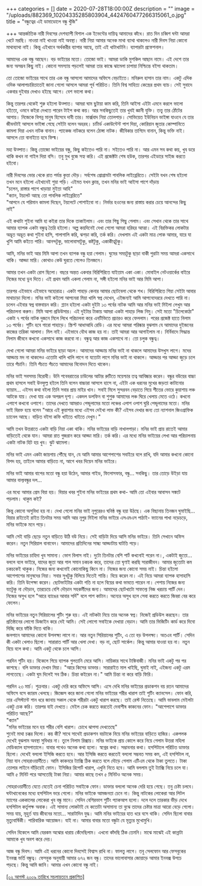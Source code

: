 +++
categories = []
date = 2020-07-28T18:00:00Z
description = ""
image = "/uploads/882369_10204335285803904_4424760477266315061_o.jpg"
title = "বন্ধুত্বের এই ডামাডোলে বন্ধু খুঁজি"

+++
আন্তর্জাতিক নারী দিবসের দেশব্যাপী বিশাল এক ইভেন্টের দায়িত্ব আমাদের কাঁধে। রাত দিন চব্বিশ ঘন্টা আমরা খেটে মরছি। নাওয়া নাই খাওয়া নাই অবস্থা। নারী নিয়া আমার অনেক মাথা ব্যাথা থাকলেও নারী দিবস নিয়া কোনো মাথাব্যাথা নাই। কিন্তু এইখানে অর্থকরীর ব্যাপার আছে, তাই এই খাটাখাটনি। ব্যাপারটা প্রফেশনাল। 

আমাদের এক বন্ধু আছেন। বড় ভাইয়ের মতো। তোজো ভাই। আমরা ডাকি মুশকিল আছান নামে। এই দেশে তার জন্য অসম্ভব কিছু নাই। কোনো সমস্যায় পড়লেই আমরা তার কান্ধে ঝামেলা চাপায়া নিশ্চিন্তে বইসা থাকতাম।

তো তোজো ভাইয়ের সাথে তার এক বন্ধু আসলো আমাদের অফিসে বেড়াইতে। মনিরুল হাসান তার নাম। একটু এদিক ওদিক আলাপচারিতাতেই জানা গেলো আসলে আমরা পূর্ব পরিচিত। তিনি বিশ্ব সাহিত্য কেন্দ্রের প্রথম ব্যাচ। সেই সুবাদে একবার দুইবার দেখাও হইছে আগে। বেশ ভালো কথা।

কিন্তু তারপর থেকেই শুরু হইলো উত্পাত। আমরা ঘাম ছুটায়া কাম করি, তিনি আইসা এইটা এমনে করলে ভালো হইতো, ওমনে কইরা দেখতে পারেন টাইপ কথা কয়। আর সবকিছুতেই তার খুবই জ্ঞানী যুক্তি। তত্ত্ব তার ঠোঁটের আগায়। নিজেকে বিপন্ন মানুষ হিসেবে দাবী তার। মার্ক্সবাদ নিয়া তোলপাড়। সোভিয়েত ইউনিয়ন ভাইঙ্গা যাওনে যে তার জীবনটাই আসলে ভাইঙ্গা গেছে সেইটা বলেন অহরহ। চার্টার্ড একাউন্টেন্ট পাশ দিয়া, কোরিয়ান জুতার কোম্পানিতে কামলা দিয়া এখন নাটক বানান। প্যাকেজ নাটকরে বলেন ঠোঙ্গা নাটক। জীবিকার তাগিদে বানান, কিন্তু ভক্তি নাই। আসলে তো বানাইতে হবে ফিল্ম।

মহা উত্পাত। কিন্তু তোজো ভাইয়ের বন্ধু, কিছু কইতেও পারি না। সইতেও পারি না। আর এমন সব কথা কয়, খুব ডরে থাকি কখন না গাইল দিয়া বসি। তবু মুখ বুজে সহ্য করি। এই প্রজেক্টটা শেষ হউক, তারপর এইডারে সাইজ করতে হইবো।

নারী দিবসের ভোর থেকে রাত পর্যন্ত কুত্তা দৌড়। সর্বশেষ প্রোগ্রামটা পাবলিক লাইব্রেরিতে। সেইটা যখন শেষ হইলো তখন মনে হইলো এইখানেই শুয়া পড়ি। এইমত যখন ক্লান্ত, তখন মনির ভাই আইসা পাশে দাঁড়ায়  
"চলেন, রাস্তার পাশে খাড়ায়া মুইতা আহি"  
"ক্যান, টয়লেট আছে তো পাবলিক লাইব্রেরিতে"  
"আপনে যে পরিমান কামলা দিছেন, টয়লেটে পোশাইবো না। নির্ভার হওনের জন্য রাস্তায় করার চেয়ে আনন্দের কিছু নাই" 

এই কথাটা শুইনা আমি হা কইরা তার দিকে তাকাইলাম। এবং তার পিছু পিছু গেলাম। এবং সেখান থেকে তার সাথে আমার ব্যাপক একটা বন্ধুত্ব তৈরি হইলো। অল্প কয়দিনেই দেখা গেলো আমরা হরিহর আত্মা। এই বিরক্তিকর লোকটার অদ্ভূত অদ্ভূত কথা শুইনা হাসি, গালাগালি করি, ঝগড়া করি, তর্ক করি। দেখলাম এই একটা মাত্র লোক আমার, যারে যা খুশি আমি কইতে পারি। আনন্দটুকু, ভালোবাসাটুকু, কষ্টটুকু, একাকীত্বটুকু।

আমি, মনির ভাই আর মিমি আপা তখন ব্যাপক বন্ধু হয়া গেলাম। ঘুমের সময়টুকু ছাড়া বাকী পুরাটা সময় আমরা একসাথে থাকি। আড্ডা মারি। কোথাও কেউ ঘুরতে গেলেও তিনজনে।

আমার তখন একটা রোগ ছিলো। বছরে অন্তত একবার বিরিশিরিতে যাইতাম একা একা। মোবাইল নেটওয়ার্কের বাইরে নিজের মধ্যে ডুব দিতে। এই প্রথম আমি একলা গেলাম না, সঙ্গী হইলো মনির ভাই আর মিমি আপা।

তারপর এইভাবে এইভাবে অহোরাত্র। একটা পাহাড় কেনার আমার ছোটবেলা থেকে শখ। বিরিশিরিতে গিয়া সেইটা আবার মাথাচাড়া দিলো। মনির ভাই কইলো আপনেরা মিয়া খালি স্বপ্ন দেখেন, এইজন্যই আমি আপনেদেররে দেখতে পারি না। চলেন এইবার স্বপ্ন বাস্তবায়ন করি। প্ল্যান হইলো একটা দুইটা ১৩ পর্বের নাটক আমি আর মনির ভাই মিইলা লেখুম আর পরিচালনা করুম। মিমি আপা প্রডিউসার। এই দুইটার টাকায় আমরা একটা পাহাড় লিজ নিমু। সেই মতো "চিলেকোঠা" একটা ৭ পর্বের নাটক দুজনে মিলে লিখে পরিচালনা করে এনটিভিতে প্রচারও করে ফেললাম। পরের প্রজেক্ট হাতে নিলাম ১৩ পর্বের। শুটিং হবে গারো পাহাড়ে। স্ক্রিপ্ট আধাআধি রেডি। এর মধ্যে আমরা পরিষ্কার বুঝলাম যে আমাদের দুইজনের কাজের তরিকা আলাদা। মিল নাই। এইভাবে যৌথ কাজ হয় না। তাই আমরা আর আগাইলাম না। নির্বিবাদে সিদ্ধান্ত নিলাম জীবনে কখনো একসাথে কাজ করবো না। বন্ধুত্ব আর কাজ একসাথে না। তো চলুক বন্ধুত্ব।

দেখা গেলো আমরা মনির ভাইরে ছাড়া অচল। আমাদের আড্ডায় মনির ভাই না থাকলে আমাদের উসখুস লাগে। মদের আড্ডায় মদ না থাকলেও এতোটা খালি খালি লাগে না যতোটা লাগে মনির ভাই না থাকলে। আড্ডার পর আড্ডা জুড়ে চলে তারে পঁচানি। তিনি পঁচতে পঁচতে আমাদের বিনোদন দিতে থাকেন।

মনির ভাই সবসময় বিরোধী। উনি শবেবরাতের চাউলের আটার রুটিতে ময়েশ্চার তত্ব আবিষ্কার করেন। বন্ধুর বউয়ের বাচ্চা প্রথম হাসলে সবাই উত্ফুল্ল হইলে তিনি বলেন বাচ্চারা আসলে হাসে না, এইটা এক ধরনের মুখের জড়তা কাটানোর ব্যায়াম... এইসব কথা বইলা তিনি সবার প্রায় মাইর খান। সবাই মিলে সুন্দরবন বেড়াতে গিয়ে শীতের ভোরে কুয়াশায় লঞ্চ আটকে যায়। দেখা যায় এক অপরূপ দৃশ্য। একদল ডলফিন বা শুশুক আমাদের লঞ্চ ঘিরে খেলায় মেতে ওঠে। কখনো এপাশে কখনো ওপাশে। তাদের দেখতে আমরাও পেন্ডুলামের মতো লঞ্চের এপাশ ওপাশ ঘুরি পেন্ডুলামের মতো। মনির ভাই বিরক্ত হয়ে বলেন "আরে এই কুয়াশার মধ্যে এইসব দেইখা লাভ কী? এইসব দেখার জন্য তো ন্যাশনাল জিওগ্রাফিক চ্যানেল আছে। বাড়িত বইসা কফি খাইতে খাইতে দেখুম।"

আমি তখন উত্তরাতে একটা বাড়ি নিয়া একা থাকি। মনির ভাইয়ের বাড়ি নাখালপাড়া। মনির ভাই প্রায় রাতেই আমার বাড়িতেই থেকে যান। আমরা রাত গুজরান করে আড্ডা মারি। তর্ক করি। এর মধ্যে মনির ভাইয়ের লেখা আর পরিচালনায় একটা নাটক হিট হয় খুব। ঝুট ঝামেলা।

মনির ভাই এমন একটা জায়গায় পৌঁছে যান, যে আমি আমার আশেপাশের সবাইরে বলে রাখি, যদি আমার কখনো কোনো বিপদ হয়, তাইলে আমার বাড়িতে না, আগে খবর দিয়েন মনির ভাইরে।

মনির ভাই আমার বাপের মতো বন্ধু হয়া উঠেন, আমার গাইড, ফিলোসফার, বন্ধু... সবকিছু। তার তোড়ে উইড়া যায় আমার বাল্যবন্ধুর দল...

এর মধ্যে আমার প্রেম বিয়া হয়। বিয়ার খবর শুইনা মনির ভাইয়ের প্রথম কথা- আমি তো এইবার আবাসন সঙ্কটে পড়লাম। থাকুম কই?

কিন্তু কোনো অসুবিধা হয় না। দেখা গেলো মনির ভাই নূপুরেরও ঘনিষ্ঠ বন্ধু হয়া উঠছে। এক বিছানায় তিনজন ঘুমাইছি... বিয়ার রাইতেই রাইত তিনটার সময় আমি আর নূপুর মিইলা মনির ভাইরে এসএমএস পাঠাই- ফ্যানের পাখা নড়েচড়ে, মনির ভাইকে মনে পড়ে।

আমি সেই বাড়ি ছেড়ে নতুন বাড়িতে উঠি বউ নিয়ে। সেই বাড়িটা দিয়ে আসি মনির ভাইরে। তিনি সেখানে অফিস করেন। নতুন সিরিয়াল বানাবেন। আমাদের প্রতিদিনের সান্ধ্য আড্ডাটায় ঘাটতি পড়ে।

মনির ভাইয়ের চাহিদা খুব সামান্য। ভোগ বিলাস নাই। দুটো তিনটার বেশি শার্ট কখনোই পরেন না।, একটাই জুতো... বললে বলে ভাইরে, যাদের জুতা আর গাল সমান চকচক করে, তাদের তো ঘৃণাই করছি সারাজীবন। আমার জুতোটা কম চকচকেই থাকুক। নিজের জন্য কখনোই কোনোকিছু কিনে না। নিজের জন্য কোনো সময় নাই। চিন্তা হইলো আশেপাশের মানুষদের নিয়া। সবার সুখটুকু বিলিয়ে দিতেই শান্তি। বিয়ে করেন না। এই নিয়ে আমরা ব্যাপক হাসাহাসি করি। তিনি উপেক্ষা করেন। ছোটভাইটার একটা গতি না হলে বিয়ের কথা ভাবতে পারেন না। পেশায় নিজের জন্য যতটুকু না দৌড়ান, তারচেয়ে বেশি দৌড়ান সহকর্মীদের জন্য। আমাদের ছোটখাটো সাফল্যে নিজ খরচায় পার্টি দেন। নিজের অসুখ হলে "আরে ব্যাঙের আবার সর্দি" বলে পাশ কাটান। অন্যের অসুখ হলে সেবা করতে করতে জিহ্বা বের করে ফেলেন।

মনির ভাইয়ের নতুন সিরিয়ালের শুটিং শুরু হয়। এই নাটকটা নিয়ে তার অনেক স্বপ্ন। নিজেই প্রডিউস করছেন। তার প্রতিষ্ঠানের লোগো ডিজাইন করে দেই আমি। সেই লোগো সবাইকে দেখায়া বেড়ান। আমি তার ভিজিটিং কার্ড করে দিবো দিচ্ছি করে ফাঁকি দিতে থাকি।  
জলপানে আমাদের কোনো উপলক্ষ্য লাগে না। আর নতুন সিরিয়ালের শুটিং, এ তো বড় উপলক্ষ্য। অতএব পার্টি। সেদিন কী একটা খেলাও ছিলো। সারারাত পার্টি আর খেলা দেখা। বড় না, ছোট সার্কেল। কিন্তু আমার যাওয়া হয় না। নতুন বিয়ে বলে কথা। আমি একটু থেকে চলে আসি। 

পরদিন শুটিং হয়। বিকেলে গিয়ে ব্যাপক গুলতানি মেরে আসি। নায়িকার সাথে টাঙ্কিবাজী। মনির ভাই একটু পর পর কাশছে। বলি ডাক্তার দেখান মিয়া। "আরে কিসের ডাক্তার। সারারাইত মাল খাইছি, ঘুমাই নাই, এইজন্য একটু এরম লাগতেছে। একটা ঘুম দিলেই সব ঠিক। চিন্তা কইরেন না।" আমি চিন্তা না করে বাড়ি ফিরি।

পরদিন ২৩ মার্চ। শুক্রবার। একটু দেরি করে অফিসে আসি। এসে দেখি মনির ভাইয়ের প্রডাকশন বয় রতন আমাদের অফিসে বসে ক্যারম খেলছে। জিজ্ঞেস করে জানা গেলো মনির ভাইয়ের শরীর খারাপ তাই শুটিং ক্যানসেল। ফোন করি, তার এসিস্ট্যান্ট শান ধরে জানায় সকাল থেকে শরীরটা একটু খারাপ করছে। তাই রেস্ট নিতেছে। আমি ভাবলাম মেইলটা একটু চেক করি। তারপর যাই দেখতে। মেইল চেক করতে করতেই দেবাশীষ কাকনের ফোন। "আশেপাশে ডাক্তার পরিচিত আছে?"  
"ক্যান"  
"মনির ভাইয়ের মনে হয় শরীর বেশি খারাপ। চোখে ঝাপসা দেখতেছে"  
শুনেই মাথা চক্কর দিলো। কয় কী? সাথে সাথেই প্রডাকশন বয়টাকে নিয়ে মনির ভাইয়ের বাড়িতে হাজির। একপলক দেখেই বুঝলাম অবস্থা সুবিধার না। তুলে নিলাম রিক্সায়। মনির ভাইকে প্রায় কোলে করে নিয়ে গেলাম উত্তরা মহিলা মেডিক্যাল হাসপাতালে। যাবার পথেও অনেক কথা হলো। স্বপ্নের কথা। সম্ভাবনার কথা। হসপিটালে পরিচিত ডাক্তার ছিলো। দেখেই বললো ইসিজি করতে হবে। আর ইসিজি করতে করতেই বললো সম্ভবত সময় কম, এই হসপিটাল না, নিয়া যান সোহরাওয়ার্দীতে। আমি কাকনরে ট্যাক্সি ঠিক করতে বলে দৌড়ে গেলাম এটিএম থেকে টাকা তুলতে। টাকা তোলার লাইনে দাঁড়িয়েই ফোন। ইসিজির রিপোর্ট খারাপ, এখুনি নিতে হবে। আমি বললাম তুই ট্যাক্সি নিয়ে চলে যা। আমি ৫ মিনিট পরে আসতেছি টাকা নিয়া। আমার কাছে তখন ৫ মিনিটও অনেক সময়।

সোহরাওয়ার্দীতে যেতে যেতেই চেনা পরিচিত সবাইকে ফোন। ডাক্তার বললো অনেক দেরি হয়ে গেছে। তবু চেষ্টা চলবে। ঘন্টাখানেকের মধ্যে হসপিটাল ভরে গেলো। মনির ভাইকে আমজনতা চেনে না। কিন্তু নাটকের লোকেরা আর লিটল ম্যাগের এককালের লোকেরা খুব বন্ধু মানে। সেদিন বেশিরভাগ শুটিং প্যাকআপ হলো। দলে দলে তারকার ভীড় দেখে হসপিটাল কর্তৃপক্ষ অবাক। এই সামান্য লোকটাই যে কতোটা অসামান্য তা বুঝে তাদের চেষ্টার মাত্রা আরো বেড়ে গেলো। সময় যায়, মূহুর্ত যায় জীবনের মতো... সারাটাদিন যুদ্ধ। আমি মনির ভাইয়ের হাত ধরে বসে থাকি। সেদিন ছিলো বাবার মৃত্যুবার্ষিকী। পারিবারিক আয়োজন। যাই না। আমার বাবার মতো বন্ধুটা যে মৃত্যুর মুখোমুখি।

সেদিন বিকেলে আমি যেরকম অঝোর ধারায় কেঁদেছিলাম। এখনো কাঁদছি ঠিক তেমনি। মাঝে মাঝেই এই কান্নাটা আমাকে খুব অবশ করে দেয়।

আজ বন্ধু দিবস। আমি এই ধরনের কোনো দিবসেই বিশ্বাস রাখি না। ফালতু লাগে। তবু সেলফোন আর ফেসবুকের ইনবক্স ভর্তি বন্ধুত্ব। ফেসবুক অনুযায়ী আমার ৬৭২ জন বন্ধু। তাদের ভালোবাসার জোয়াড়ে আমার ইনবক্স উপচে পড়ছে। কিন্তু আমি জানি। আমার এখন কোনো বন্ধু নাই।

[\[০২ আগস্ট ২০০৯ তারিখে সচলায়তনে প্রকাশিত\]](http://www.sachalayatan.com/nazrul_islam/26114)